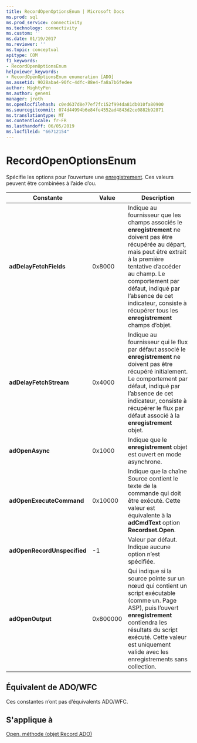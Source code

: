 ```yaml
---
title: RecordOpenOptionsEnum | Microsoft Docs
ms.prod: sql
ms.prod_service: connectivity
ms.technology: connectivity
ms.custom: ''
ms.date: 01/19/2017
ms.reviewer: ''
ms.topic: conceptual
apitype: COM
f1_keywords:
- RecordOpenOptionsEnum
helpviewer_keywords:
- RecordOpenOptionsEnum enumeration [ADO]
ms.assetid: 9028aba4-90fc-4dfc-88e4-fa8a7b6fedee
author: MightyPen
ms.author: genemi
manager: jroth
ms.openlocfilehash: c0ed637d8e77ef7fc152f994da81db010fa80900
ms.sourcegitcommit: 074d44994b6e84fe4552ad4843d2ce0882b92871
ms.translationtype: MT
ms.contentlocale: fr-FR
ms.lasthandoff: 06/05/2019
ms.locfileid: "66712154"
---
```

# <a name="recordopenoptionsenum"></a>RecordOpenOptionsEnum
Spécifie les options pour l’ouverture une [enregistrement](../../../ado/reference/ado-api/record-object-ado.md). Ces valeurs peuvent être combinées à l’aide d’ou.  
  
|Constante|Value|Description|  
|--------------|-----------|-----------------|  
|**adDelayFetchFields**|0x8000|Indique au fournisseur que les champs associés le **enregistrement** ne doivent pas être récupérée au départ, mais peut être extrait à la première tentative d’accéder au champ. Le comportement par défaut, indiqué par l’absence de cet indicateur, consiste à récupérer tous les **enregistrement** champs d’objet.|  
|**adDelayFetchStream**|0x4000|Indique au fournisseur qui le flux par défaut associé le **enregistrement** ne doivent pas être récupéré initialement. Le comportement par défaut, indiqué par l’absence de cet indicateur, consiste à récupérer le flux par défaut associé à la **enregistrement** objet.|  
|**adOpenAsync**|0x1000|Indique que le **enregistrement** objet est ouvert en mode asynchrone.|  
|**adOpenExecuteCommand**|0x10000|Indique que la chaîne Source contient le texte de la commande qui doit être exécuté. Cette valeur est équivalente à la **adCmdText** option **Recordset.Open**.|  
|**adOpenRecordUnspecified**|-1|Valeur par défaut. Indique aucune option n’est spécifiée.|  
|**adOpenOutput**|0x800000|Qui indique si la source pointe sur un nœud qui contient un script exécutable (comme un. Page ASP), puis l’ouvert **enregistrement** contiendra les résultats du script exécuté. Cette valeur est uniquement valide avec les enregistrements sans collection.|  
  
## <a name="adowfc-equivalent"></a>Équivalent de ADO/WFC  
 Ces constantes n’ont pas d’équivalents ADO/WFC.  
  
## <a name="applies-to"></a>S'applique à  
 [Open, méthode (objet Record ADO)](../../../ado/reference/ado-api/open-method-ado-record.md)
